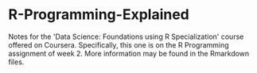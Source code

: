 # R-Programming-Explained
Notes for the 'Data Science: Foundations using R Specialization' course offered on Coursera.
Specifically, this one is on the R Programming assignment of week 2.
More information may be found in the Rmarkdown files.
